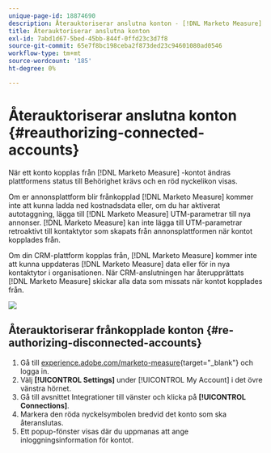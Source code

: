 ```yaml
---
unique-page-id: 18874690
description: Återauktoriserar anslutna konton - [!DNL Marketo Measure] - Produktdokumentation
title: Återauktoriserar anslutna konton
exl-id: 7abd1d67-5bed-45bb-844f-0ffd23c3d7f8
source-git-commit: 65e7f8bc198ceba2f873ded23c94601080ad0546
workflow-type: tm+mt
source-wordcount: '185'
ht-degree: 0%

---
```


# Återauktoriserar anslutna konton {#reauthorizing-connected-accounts}

När ett konto kopplas från [!DNL Marketo Measure] -kontot ändras plattformens status till Behörighet krävs och en röd nyckelikon visas.

Om er annonsplattform blir frånkopplad [!DNL Marketo Measure] kommer inte att kunna ladda ned kostnadsdata eller, om du har aktiverat autotaggning, lägga till [!DNL Marketo Measure] UTM-parametrar till nya annonser. [!DNL Marketo Measure] kan inte lägga till UTM-parametrar retroaktivt till kontaktytor som skapats från annonsplattformen när kontot kopplades från.

Om din CRM-plattform kopplas från, [!DNL Marketo Measure] kommer inte att kunna uppdateras [!DNL Marketo Measure] data eller för in nya kontaktytor i organisationen. När CRM-anslutningen har återupprättats [!DNL Marketo Measure] skickar alla data som missats när kontot kopplades från.

![](assets/1-1.png)

## Återauktoriserar frånkopplade konton {#re-authorizing-disconnected-accounts}

1. Gå till [experience.adobe.com/marketo-measure](https://experience.adobe.com/marketo-measure){target="_blank"} och logga in.
1. Välj **[!UICONTROL Settings]** under [!UICONTROL My Account] i det övre vänstra hörnet.
1. Gå till avsnittet Integrationer till vänster och klicka på **[!UICONTROL Connections]**.
1. Markera den röda nyckelsymbolen bredvid det konto som ska återanslutas.
1. Ett popup-fönster visas där du uppmanas att ange inloggningsinformation för kontot.
